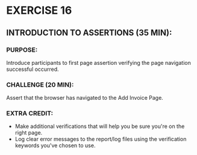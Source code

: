 # EXERCISE 16
## INTRODUCTION TO ASSERTIONS (35 MIN):
### PURPOSE:
Introduce participants to first page assertion verifying the page navigation successful occurred.

### CHALLENGE (20 MIN):
Assert that the browser has navigated to the Add Invoice Page.

### EXTRA CREDIT:
- Make additional verifications that will help you be sure you're on the right page.
- Log clear error messages to the report/log files using the verification keywords you've chosen to use.
